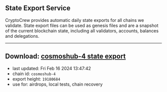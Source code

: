 ## State Export Service
CryptoCrew provides automatic daily state exports for all chains we validate. State export files can be used as genesis files and are a snapshot of the current blockchain state, including all validators, accounts, balances and delegations.

---
**Download: [cosmoshub-4 state export](https://dl-eu2.ccvalidators.com/SERVICE/cosmoshub/cosmoshub-4_export_19180684.json)**
---

- last updated: Fri Feb 16 2024 13:47:42
- chain id: `cosmoshub-4`
- export height: `19180684`
- use for: airdrops, local tests, chain recovery
